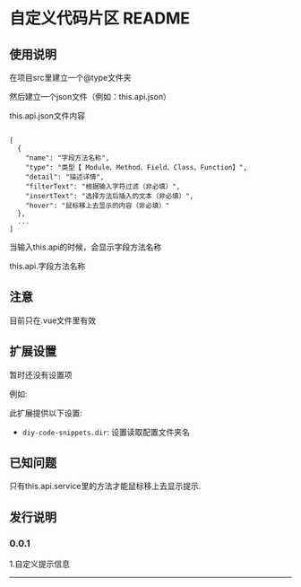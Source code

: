 # 自定义代码片区 README



## 使用说明

在项目src里建立一个@type文件夹

然后建立一个json文件（例如：this.api.json）

this.api.json文件内容
```

[
  {
    "name": "字段方法名称",
    "type": "类型【 Module、Method、Field、Class、Function】",
    "detail": "描述详情",
    "filterText": "根据输入字符过滤（非必填）",
    "insertText": "选择方法后插入的文本（非必填）",
    "hover": "鼠标移上去显示的内容（非必填）"
  },
  ...
]

```

当输入this.api的时候，会显示字段方法名称

this.api.字段方法名称

## 注意

目前只在.vue文件里有效

## 扩展设置

暂时还没有设置项

例如:

此扩展提供以下设置:

* `diy-code-snippets.dir`: 设置读取配置文件夹名

## 已知问题

只有this.api.service里的方法才能鼠标移上去显示提示.

## 发行说明

### 0.0.1

1.自定义提示信息


-----------------------------------------------------------------------------------------------------------
